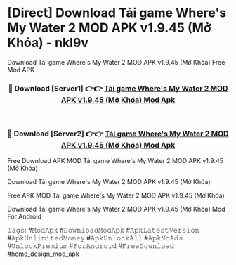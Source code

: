 # [Direct] Download Tải game Where's My Water 2 MOD APK v1.9.45 (Mở Khóa) - nkl9v
Download Tải game Where's My Water 2 MOD APK v1.9.45 (Mở Khóa) Free Mod APK

<div align="center">
<h3>🔴 Download [Server1] 👉👉 <a href="https://apk-comot.site?title=Tải_game_Where's_My_Water_2_MOD_APK_v1.9.45_(Mở_Khóa)">Tải game Where's My Water 2 MOD APK v1.9.45 (Mở Khóa) Mod Apk</a></h3><br>

<h3>🔴 Download [Server2] 👉👉 <a href="https://apk-comot.site?title=Tải_game_Where's_My_Water_2_MOD_APK_v1.9.45_(Mở_Khóa)">Tải game Where's My Water 2 MOD APK v1.9.45 (Mở Khóa) Mod Apk</a></h3>
</div>


Free Download APK MOD Tải game Where's My Water 2 MOD APK v1.9.45 (Mở Khóa)

Download Tải game Where's My Water 2 MOD APK v1.9.45 (Mở Khóa) 

Free APK MOD Tải game Where's My Water 2 MOD APK v1.9.45 (Mở Khóa) 

Download Tải game Where's My Water 2 MOD APK v1.9.45 (Mở Khóa) Mod For Android

𝚃𝚊𝚐𝚜: #𝙼𝚘𝚍𝙰𝚙𝚔 #𝙳𝚘𝚠𝚗𝚕𝚘𝚊𝚍𝙼𝚘𝚍𝙰𝚙𝚔 #𝙰𝚙𝚔𝙻𝚊𝚝𝚎𝚜𝚝𝚅𝚎𝚛𝚜𝚒𝚘𝚗 #𝙰𝚙𝚔𝚄𝚗𝚕𝚒𝚖𝚒𝚝𝚎𝚍𝙼𝚘𝚗𝚎𝚢 #𝙰𝚙𝚔𝚄𝚗𝚕𝚘𝚌𝚔𝙰𝚕𝚕 #𝙰𝚙𝚔𝙽𝚘𝙰𝚍𝚜 #𝚄𝚗𝚕𝚘𝚌𝚔𝙿𝚛𝚎𝚖𝚒𝚞𝚖 #𝙵𝚘𝚛𝙰𝚗𝚍𝚛𝚘𝚒𝚍 #𝙵𝚛𝚎𝚎𝙳𝚘𝚠𝚗𝚕𝚘𝚊𝚍 #home_design_mod_apk